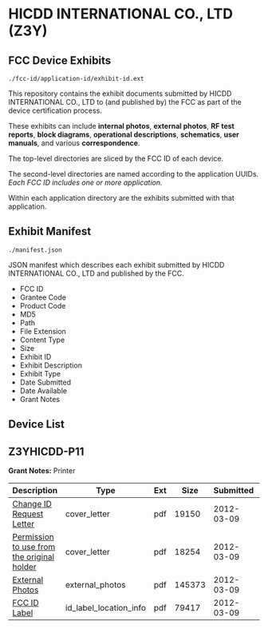 # HICDD INTERNATIONAL CO., LTD (Z3Y)
## FCC Device Exhibits

```
./fcc-id/application-id/exhibit-id.ext
```

This repository contains the exhibit documents submitted by HICDD INTERNATIONAL CO., LTD to (and published by) the FCC as part of the device certification process.

These exhibits can include **internal photos**, **external photos**, **RF test reports**, **block diagrams**, **operational descriptions**, **schematics**, **user manuals**, and various **correspondence**.

The top-level directories are sliced by the FCC ID of each device.

The second-level directories are named according to the application UUIDs. *Each FCC ID includes one or more application.*

Within each application directory are the exhibits submitted with that application. 

## Exhibit Manifest

```
./manifest.json
```

JSON manifest which describes each exhibit submitted by HICDD INTERNATIONAL CO., LTD and published by the FCC.

- FCC ID
- Grantee Code
- Product Code
- MD5
- Path
- File Extension
- Content Type
- Size
- Exhibit ID
- Exhibit Description
- Exhibit Type
- Date Submitted
- Date Available
- Grant Notes

## Device List
## Z3YHICDD-P11
**Grant Notes:** Printer

| Description | Type | Ext | Size | Submitted | Available |
| ----------- | ---- | --- | ---- | --------- | --------- |
| [Change ID Request Letter](Z3YHICDD-P11/f8dc370a379bdf95ccf8847f269e4351/1652786.pdf) | cover_letter | pdf | 19150 | 2012-03-09 | 2012-03-09 |
| [Permission to use from the original holder](Z3YHICDD-P11/f8dc370a379bdf95ccf8847f269e4351/1652787.pdf) | cover_letter | pdf | 18254 | 2012-03-09 | 2012-03-09 |
| [External Photos](Z3YHICDD-P11/f8dc370a379bdf95ccf8847f269e4351/1652788.pdf) | external_photos | pdf | 145373 | 2012-03-09 | 2012-03-09 |
| [FCC ID Label](Z3YHICDD-P11/f8dc370a379bdf95ccf8847f269e4351/1652789.pdf) | id_label_location_info | pdf | 79417 | 2012-03-09 | 2012-03-09 |
